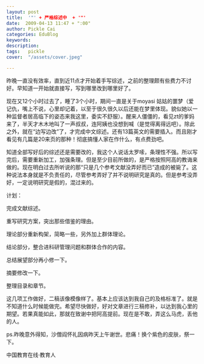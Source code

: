 ```yaml
---
layout: post  
title:  '"' + 严格综述中  + '"'
date:  2009-04-13 11:47 + ":00" 
author: Pickle Cai  
categories: EduBlog  
keywords: 
description:   
tags:	pickle   
cover:  "/assets/cover.jpeg"  

---  
```

    
昨晚一直没有效率，直到近11点才开始着手写综述，之前的整理颇有些费力不讨好。早知道一开始就直接写，写到哪里改到哪里好了。



现在又12个小时过去了，睡了3个小时，期间一直是关于moyasi 姑姑的噩梦（爱记仇，嘴上不说，心里却记着，以至于很久很久以后还能在梦里体现。貌似她以一种监督者居高临下的姿态来我这里，委实不舒服）。醒来人僵僵的，看见zt的爹妈来了，半天才木木地叫了一声叔叔，连阿姨也没想到喊（是觉得离得远吧）。除此之外，就在“边写边改”了，才完成中文综述。还有13篇英文的需要插入。而且刚才看见有几篇是20来页的那种！彻底搞懂人家在作什么，有点费劲吧。



知道全部写好后的综述还是需要改的，我这个人说话太罗嗦，条理性不强。所以写完后，需要重新加工，加强条理。但是至少目前所做的，是严格按照阿高的教诲来做的。现在明白过去所听说的那“只是几个参考文献没弄好而已”造成的被毙了。这种说法本身就是不负责任的，尽管参考弄好了并不说明研究是真的。但是参考没弄好，一定说明研究是假的，混过来的。



计划：







完成文献综述。



重写研究方案，突出那些借鉴的理由。



理论部分重新构架，简略一些，另外加上群体理论。



结论部分，整合进科研管理问题和群体合作的内容。



总结展望部分再小修一下。



摘要修改一下。



整理目录和章节。

这几项工作做好，二稿该像模像样了。基本上应该达到我自己的及格标准了。就是不知道什么时候能做完。希望尽快做好，好对文章进行三稿修补，以达到我心里的期望。若果真能如此，那就在致谢中把阿高提前。现在是不敢，弄这么马虎，丢他的人。



 



ps.昨晚意外得知，沙僧阎怀礼因病昨天上午谢世。悲痛！换个紫色的皮肤，祭一下。



		    
 中国教育在线·教育人

